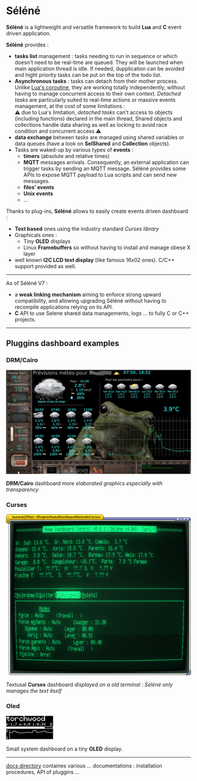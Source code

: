 # Séléné

**Séléné** is a lightweight and versatile framework to build **Lua** and **C** event driven application.

**Séléné** provides :

* **tasks list** management : tasks needing to run in sequence or which doesn't need to be real-time are queued. They will be launched when main application thread is idle. If needed, dupplication can be avoided and hight priority tasks can be put on the top of the todo list.
* **Asynchronous tasks** : tasks can detach from their mother process. Unlike [Lua's coroutine](https://www.lua.org/pil/9.1.html), they are working totally independently, without having to manage concurrent access to their own context. *Detached tasks* are particularly suited to real-time actions or massive events management, at the cost of some limitations : <br>
⚠️ due to Lua's limitation, *detached tasks* can't access to objects (including functions) declared in the main thread, Shared objects and collections handle data sharing as well as locking to avoid race condition and concurrent access ⚠️
* **data exchange** between tasks are managed using shared variables or data queues (have a look on **SelShared** and **Collection** objects). 
* Tasks are waked-up by various types of **events** : 
	* **timers** (absolute and relative times)
	* **MQTT** messages arrivals. Consequently, an external application can trigger tasks by sending an MQTT message. Séléné provides some APIs to expose MQTT payload to Lua scripts and can send new messages.
	* **files’ events**
	* **Unix events**
	* … 

Thanks to plug-ins, **Séléné** allows to easily create events driven dashboard :
* **Text based** ones using the industry standard *Curses library*
* Graphicals ones :
	* Tiny **OLED** displays
	* Linux **Framebuffers** so without having to install and manage obese X layer
 * well known **I2C LCD text display** (like famous 16x02 ones). C/C++ support provided as well.

---

As of Séléné V7 :
- a **weak linking mechanism** aiming to enforce strong upward compatibility, and allowing upgrading Séléné without having to recompile applications relying on its API.
- **C** API to use Selene shared data managements, logs ... to fully C or C++ projects.

---

## Pluggins dashboard examples

### DRM/Cairo

![DRMCairo](Images/DRMCairo.jpg)

**DRM/Cairo** dashboard *more elaborated graphics especially with transparency*

<!---
### DirectFB

![DFB](Images/DFB.png)

**DirectFB** dashboard *flat design due to constraints of the screen used*
--->

### Curses

![Curses](Images/Curses.png)

Textusal **Curses** dashboard *displayed on a old terminal : Séléné only manages the text itself*

### Oled

![OLED](Images/OLED.png)

Small system dashboard on a tiny **OLED** display.

---

[docs directory](docs/) containes various ... documentations : installation procedures, API of pluggins ...
